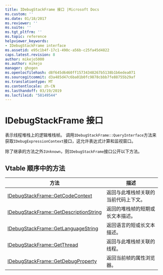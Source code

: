 ```yaml
---
title: IDebugStackFrame 接口 |Microsoft Docs
ms.custom: ''
ms.date: 01/18/2017
ms.reviewer: ''
ms.suite: ''
ms.tgt_pltfrm: ''
ms.topic: reference
helpviewer_keywords:
- IDebugStackFrame interface
ms.assetid: e95c1b4f-17c1-490c-a56b-c25fa45d4822
caps.latest.revision: 8
author: mikejo5000
ms.author: mikejo
manager: ghogen
ms.openlocfilehash: d8f645d6460ff15734348267b5138b1b6edea071
ms.sourcegitcommit: d3a485d47c6ba01b0fc9878cbbb7fe88755b29af
ms.translationtype: MT
ms.contentlocale: zh-CN
ms.lasthandoff: 03/19/2019
ms.locfileid: "58149544"
---
```

# <a name="idebugstackframe-interface"></a>IDebugStackFrame 接口
表示线程堆栈上的逻辑堆栈帧。 调用`IDebugStackFrame::QueryInterface`方法来获取`IDebugExpressionContext`接口，这允许表达式计算和监视窗口。  
  
 除了继承的方法之外`IUnknown`，则`IDebugStackFrame`接口公开以下方法。  
  
## <a name="methods-in-vtable-order"></a>Vtable 顺序中的方法  
  
|方法|描述|  
|------------|-----------------|  
|[IDebugStackFrame::GetCodeContext](../../winscript/reference/idebugstackframe-getcodecontext.md)|返回与此堆栈帧关联的当前代码上下文。|  
|[IDebugStackFrame::GetDescriptionString](../../winscript/reference/idebugstackframe-getdescriptionstring.md)|返回的堆栈帧的短期或长文本描述。|  
|[IDebugStackFrame::GetLanguageString](../../winscript/reference/idebugstackframe-getlanguagestring.md)|返回语言的短或长文本描述。|  
|[IDebugStackFrame::GetThread](../../winscript/reference/idebugstackframe-getthread.md)|返回与此堆栈帧关联的线程。|  
|[IDebugStackFrame::GetDebugProperty](../../winscript/reference/idebugstackframe-getdebugproperty.md)|返回当前帧的属性浏览器。|